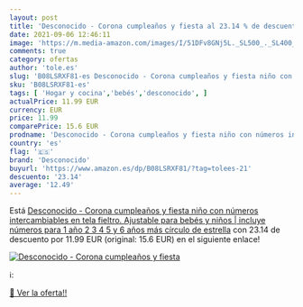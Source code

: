 ```yaml
---
layout: post
title: 'Desconocido - Corona cumpleaños y fiesta al 23.14 % de descuento'
date: 2021-09-06 12:46:11
image: 'https://m.media-amazon.com/images/I/51DFv8GNj5L._SL500_._SL400_.jpg'
comments: true
category: ofertas
author: 'tole.es'
slug: 'B08LSRXF81-es Desconocido - Corona cumpleaños y fiesta niño con números...'
sku: 'B08LSRXF81-es'
tags: [ 'Hogar y cocina','bebés','desconocido', ]
actualPrice: 11.99 EUR
currency: EUR
price: 11.99
comparePrice: 15.6 EUR
prodname: 'Desconocido - Corona cumpleaños y fiesta niño con números intercambiables en tela fieltro. Ajustable para bebés y niños | incluye números para 1 año  2  3  4  5 y 6 años más círculo de estrella'
country: 'es'
flag: '🇪🇸'
brand: 'Desconocido'
buyurl: 'https://www.amazon.es/dp/B08LSRXF81/?tag=tolees-21'
descuento: '23.14'
average: '12.49'
---
```


Está [Desconocido - Corona cumpleaños y fiesta niño con números intercambiables en tela fieltro. Ajustable para bebés y niños | incluye números para 1 año  2  3  4  5 y 6 años más círculo de estrella](https://www.amazon.es/dp/B08LSRXF81/?tag=tolees-21) con 23.14 de descuento por 11.99 EUR (original: 15.6 EUR) en el siguiente enlace!

[![Desconocido - Corona cumpleaños y fiesta](https://m.media-amazon.com/images/I/51DFv8GNj5L._SL500_._SL400_.jpg)](https://www.amazon.es/dp/B08LSRXF81/?tag=tolees-21)

ℹ️:


[🛒 Ver la oferta!!](https://www.amazon.es/dp/B08LSRXF81/?tag=tolees-21)

